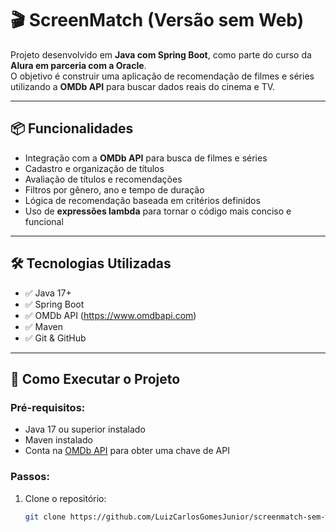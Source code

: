 # 🎬 ScreenMatch (Versão sem Web)

Projeto desenvolvido em **Java com Spring Boot**, como parte do curso da **Alura em parceria com a Oracle**.  
O objetivo é construir uma aplicação de recomendação de filmes e séries utilizando a **OMDb API** para buscar dados reais do cinema e TV.

---

## 📦 Funcionalidades

- Integração com a **OMDb API** para busca de filmes e séries
- Cadastro e organização de títulos
- Avaliação de títulos e recomendações
- Filtros por gênero, ano e tempo de duração
- Lógica de recomendação baseada em critérios definidos
- Uso de **expressões lambda** para tornar o código mais conciso e funcional

---

## 🛠️ Tecnologias Utilizadas

- ✅ Java 17+  
- ✅ Spring Boot  
- ✅ OMDb API (https://www.omdbapi.com)  
- ✅ Maven  
- ✅ Git & GitHub  

---

## 🚀 Como Executar o Projeto

### Pré-requisitos:
- Java 17 ou superior instalado
- Maven instalado
- Conta na [OMDb API](https://www.omdbapi.com/apikey.aspx) para obter uma chave de API

### Passos:

1. Clone o repositório:
   ```bash
   git clone https://github.com/LuizCarlosGomesJunior/screenmatch-sem-web.git
